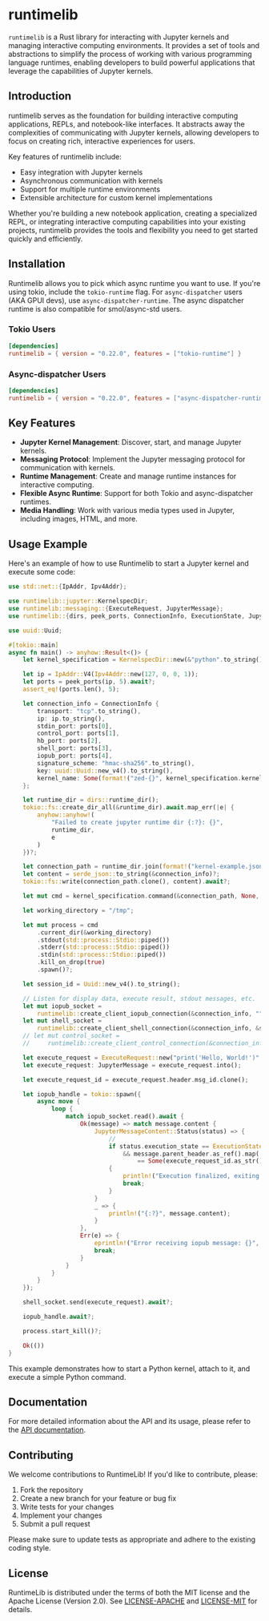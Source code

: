 # runtimelib

`runtimelib` is a Rust library for interacting with Jupyter kernels and managing interactive computing environments. It provides a set of tools and abstractions to simplify the process of working with various programming language runtimes, enabling developers to build powerful applications that leverage the capabilities of Jupyter kernels.

## Introduction

runtimelib serves as the foundation for building interactive computing applications, REPLs, and notebook-like interfaces. It abstracts away the complexities of communicating with Jupyter kernels, allowing developers to focus on creating rich, interactive experiences for users.

Key features of runtimelib include:

- Easy integration with Jupyter kernels
- Asynchronous communication with kernels
- Support for multiple runtime environments
- Extensible architecture for custom kernel implementations

Whether you're building a new notebook application, creating a specialized REPL, or integrating interactive computing capabilities into your existing projects, runtimelib provides the tools and flexibility you need to get started quickly and efficiently.


## Installation

Runtimelib allows you to pick which async runtime you want to use. If you're using tokio, include the `tokio-runtime` flag. For `async-dispatcher` users (AKA GPUI devs), use `async-dispatcher-runtime`. The async dispatcher runtime is also compatible for smol/async-std users.

### Tokio Users

```toml
[dependencies]
runtimelib = { version = "0.22.0", features = ["tokio-runtime"] }
```

### Async-dispatcher Users

```toml
[dependencies]
runtimelib = { version = "0.22.0", features = ["async-dispatcher-runtime"] }
```

## Key Features

- **Jupyter Kernel Management**: Discover, start, and manage Jupyter kernels.
- **Messaging Protocol**: Implement the Jupyter messaging protocol for communication with kernels.
- **Runtime Management**: Create and manage runtime instances for interactive computing.
- **Flexible Async Runtime**: Support for both Tokio and async-dispatcher runtimes.
- **Media Handling**: Work with various media types used in Jupyter, including images, HTML, and more.

## Usage Example

Here's an example of how to use Runtimelib to start a Jupyter kernel and execute some code:

```rust
use std::net::{IpAddr, Ipv4Addr};

use runtimelib::jupyter::KernelspecDir;
use runtimelib::messaging::{ExecuteRequest, JupyterMessage};
use runtimelib::{dirs, peek_ports, ConnectionInfo, ExecutionState, JupyterMessageContent};

use uuid::Uuid;

#[tokio::main]
async fn main() -> anyhow::Result<()> {
    let kernel_specification = KernelspecDir::new(&"python".to_string()).await?;

    let ip = IpAddr::V4(Ipv4Addr::new(127, 0, 0, 1));
    let ports = peek_ports(ip, 5).await?;
    assert_eq!(ports.len(), 5);

    let connection_info = ConnectionInfo {
        transport: "tcp".to_string(),
        ip: ip.to_string(),
        stdin_port: ports[0],
        control_port: ports[1],
        hb_port: ports[2],
        shell_port: ports[3],
        iopub_port: ports[4],
        signature_scheme: "hmac-sha256".to_string(),
        key: uuid::Uuid::new_v4().to_string(),
        kernel_name: Some(format!("zed-{}", kernel_specification.kernel_name)),
    };

    let runtime_dir = dirs::runtime_dir();
    tokio::fs::create_dir_all(&runtime_dir).await.map_err(|e| {
        anyhow::anyhow!(
            "Failed to create jupyter runtime dir {:?}: {}",
            runtime_dir,
            e
        )
    })?;

    let connection_path = runtime_dir.join(format!("kernel-example.json"));
    let content = serde_json::to_string(&connection_info)?;
    tokio::fs::write(connection_path.clone(), content).await?;

    let mut cmd = kernel_specification.command(&connection_path, None, None)?;

    let working_directory = "/tmp";

    let mut process = cmd
        .current_dir(&working_directory)
        .stdout(std::process::Stdio::piped())
        .stderr(std::process::Stdio::piped())
        .stdin(std::process::Stdio::piped())
        .kill_on_drop(true)
        .spawn()?;

    let session_id = Uuid::new_v4().to_string();

    // Listen for display data, execute result, stdout messages, etc.
    let mut iopub_socket =
        runtimelib::create_client_iopub_connection(&connection_info, "", &session_id).await?;
    let mut shell_socket =
        runtimelib::create_client_shell_connection(&connection_info, &session_id).await?;
    // let mut control_socket =
    //     runtimelib::create_client_control_connection(&connection_info, &session_id).await?;

    let execute_request = ExecuteRequest::new("print('Hello, World!')".to_string());
    let execute_request: JupyterMessage = execute_request.into();

    let execute_request_id = execute_request.header.msg_id.clone();

    let iopub_handle = tokio::spawn({
        async move {
            loop {
                match iopub_socket.read().await {
                    Ok(message) => match message.content {
                        JupyterMessageContent::Status(status) => {
                            //
                            if status.execution_state == ExecutionState::Idle
                                && message.parent_header.as_ref().map(|h| h.msg_id.as_str())
                                    == Some(execute_request_id.as_str())
                            {
                                println!("Execution finalized, exiting...");
                                break;
                            }
                        }
                        _ => {
                            println!("{:?}", message.content);
                        }
                    },
                    Err(e) => {
                        eprintln!("Error receiving iopub message: {}", e);
                        break;
                    }
                }
            }
        }
    });

    shell_socket.send(execute_request).await?;

    iopub_handle.await?;

    process.start_kill()?;

    Ok(())
}
```

This example demonstrates how to start a Python kernel, attach to it, and execute a simple Python command.

## Documentation

For more detailed information about the API and its usage, please refer to the [API documentation](https://docs.rs/runtimelib).

## Contributing

We welcome contributions to RuntimeLib! If you'd like to contribute, please:

1. Fork the repository
2. Create a new branch for your feature or bug fix
3. Write tests for your changes
4. Implement your changes
5. Submit a pull request

Please make sure to update tests as appropriate and adhere to the existing coding style.

## License

RuntimeLib is distributed under the terms of both the MIT license and the Apache License (Version 2.0). See [LICENSE-APACHE](LICENSE-APACHE) and [LICENSE-MIT](LICENSE-MIT) for details.
